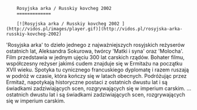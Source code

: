 
        Rosyjska arka / Russkiy kovcheg 2002 
        =============
        
        [![Rosyjska arka / Russkiy kovcheg 2002 ](http://vidos.pl/images/player.gif)](http://vidos.pl/rosyjska-arka-russkiy-kovcheg-2002)
        
        
 'Rosyjska arka' to dzieło jednego z najważniejszych rosyjskich reżyserów ostatnich lat, Aleksandra Sokurowa, twórcy 'Matki i syna' oraz 'Molocha'. Film przedstawia w jednym ujęciu 300 lat carskich rządów. Bohater filmu, współczesny reżyser jakimś cudem znajduje się w Ermitażu na początku XVII wieku. Spotyka tu cynicznego francuskiego dyplomatę i razem ruszają w podróż w czasie, która kończy się w latach obecnych. Podróżując przez Ermitaż, napotykają historyczne postaci z ostatnich dwustu lat i są świadkami zadziwiających scen, rozgrywających się w imperium carskim.   ... ostatnich dwustu lat i są świadkami zadziwiających scen, rozgrywających się w imperium carskim.
    